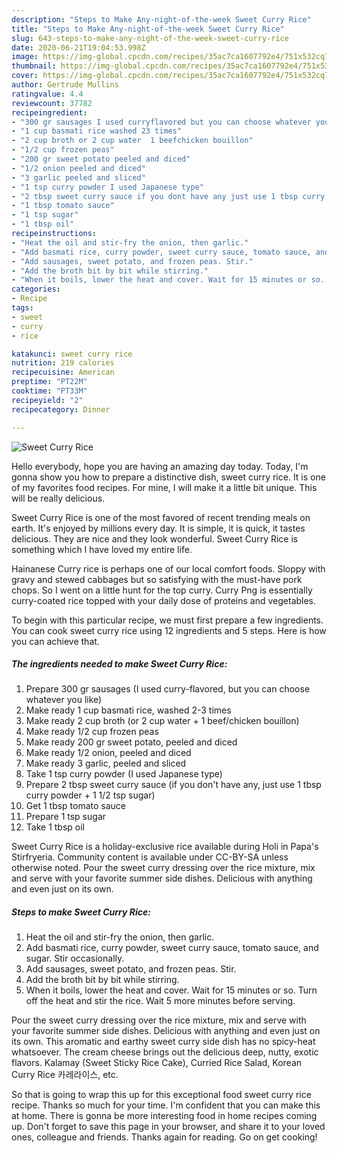 ```yaml
---
description: "Steps to Make Any-night-of-the-week Sweet Curry Rice"
title: "Steps to Make Any-night-of-the-week Sweet Curry Rice"
slug: 643-steps-to-make-any-night-of-the-week-sweet-curry-rice
date: 2020-06-21T19:04:53.998Z
image: https://img-global.cpcdn.com/recipes/35ac7ca1607792e4/751x532cq70/sweet-curry-rice-recipe-main-photo.jpg
thumbnail: https://img-global.cpcdn.com/recipes/35ac7ca1607792e4/751x532cq70/sweet-curry-rice-recipe-main-photo.jpg
cover: https://img-global.cpcdn.com/recipes/35ac7ca1607792e4/751x532cq70/sweet-curry-rice-recipe-main-photo.jpg
author: Gertrude Mullins
ratingvalue: 4.4
reviewcount: 37782
recipeingredient:
- "300 gr sausages I used curryflavored but you can choose whatever you like"
- "1 cup basmati rice washed 23 times"
- "2 cup broth or 2 cup water  1 beefchicken bouillon"
- "1/2 cup frozen peas"
- "200 gr sweet potato peeled and diced"
- "1/2 onion peeled and diced"
- "3 garlic peeled and sliced"
- "1 tsp curry powder I used Japanese type"
- "2 tbsp sweet curry sauce if you dont have any just use 1 tbsp curry powder  1 12 tsp sugar"
- "1 tbsp tomato sauce"
- "1 tsp sugar"
- "1 tbsp oil"
recipeinstructions:
- "Heat the oil and stir-fry the onion, then garlic."
- "Add basmati rice, curry powder, sweet curry sauce, tomato sauce, and sugar. Stir occasionally."
- "Add sausages, sweet potato, and frozen peas. Stir."
- "Add the broth bit by bit while stirring."
- "When it boils, lower the heat and cover. Wait for 15 minutes or so. Turn off the heat and stir the rice. Wait 5 more minutes before serving."
categories:
- Recipe
tags:
- sweet
- curry
- rice

katakunci: sweet curry rice 
nutrition: 219 calories
recipecuisine: American
preptime: "PT22M"
cooktime: "PT33M"
recipeyield: "2"
recipecategory: Dinner

---
```



![Sweet Curry Rice](https://img-global.cpcdn.com/recipes/35ac7ca1607792e4/751x532cq70/sweet-curry-rice-recipe-main-photo.jpg)

Hello everybody, hope you are having an amazing day today. Today, I'm gonna show you how to prepare a distinctive dish, sweet curry rice. It is one of my favorites food recipes. For mine, I will make it a little bit unique. This will be really delicious.

Sweet Curry Rice is one of the most favored of recent trending meals on earth. It's enjoyed by millions every day. It is simple, it is quick, it tastes delicious. They are nice and they look wonderful. Sweet Curry Rice is something which I have loved my entire life.

Hainanese Curry rice is perhaps one of our local comfort foods. Sloppy with gravy and stewed cabbages but so satisfying with the must-have pork chops. So I went on a little hunt for the top curry. Curry Png is essentially curry-coated rice topped with your daily dose of proteins and vegetables.


To begin with this particular recipe, we must first prepare a few ingredients. You can cook sweet curry rice using 12 ingredients and 5 steps. Here is how you can achieve that.

<!--inarticleads1-->

##### The ingredients needed to make Sweet Curry Rice:

1. Prepare 300 gr sausages (I used curry-flavored, but you can choose whatever you like)
1. Make ready 1 cup basmati rice, washed 2-3 times
1. Make ready 2 cup broth (or 2 cup water + 1 beef/chicken bouillon)
1. Make ready 1/2 cup frozen peas
1. Make ready 200 gr sweet potato, peeled and diced
1. Make ready 1/2 onion, peeled and diced
1. Make ready 3 garlic, peeled and sliced
1. Take 1 tsp curry powder (I used Japanese type)
1. Prepare 2 tbsp sweet curry sauce (if you don&#39;t have any, just use 1 tbsp curry powder + 1 1/2 tsp sugar)
1. Get 1 tbsp tomato sauce
1. Prepare 1 tsp sugar
1. Take 1 tbsp oil


Sweet Curry Rice is a holiday-exclusive rice available during Holi in Papa&#39;s Stirfryeria. Community content is available under CC-BY-SA unless otherwise noted. Pour the sweet curry dressing over the rice mixture, mix and serve with your favorite summer side dishes. Delicious with anything and even just on its own. 

<!--inarticleads2-->

##### Steps to make Sweet Curry Rice:

1. Heat the oil and stir-fry the onion, then garlic.
1. Add basmati rice, curry powder, sweet curry sauce, tomato sauce, and sugar. Stir occasionally.
1. Add sausages, sweet potato, and frozen peas. Stir.
1. Add the broth bit by bit while stirring.
1. When it boils, lower the heat and cover. Wait for 15 minutes or so. Turn off the heat and stir the rice. Wait 5 more minutes before serving.


Pour the sweet curry dressing over the rice mixture, mix and serve with your favorite summer side dishes. Delicious with anything and even just on its own. This aromatic and earthy sweet curry side dish has no spicy-heat whatsoever. The cream cheese brings out the delicious deep, nutty, exotic flavors. Kalamay (Sweet Sticky Rice Cake), Curried Rice Salad, Korean Curry Rice 카레라이스, etc. 

So that is going to wrap this up for this exceptional food sweet curry rice recipe. Thanks so much for your time. I'm confident that you can make this at home. There is gonna be more interesting food in home recipes coming up. Don't forget to save this page in your browser, and share it to your loved ones, colleague and friends. Thanks again for reading. Go on get cooking!
